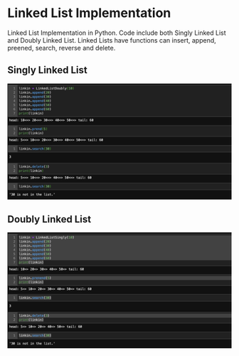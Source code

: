 # Linked List Implementation
Linked List Implementation in Python.
Code include both Singly Linked List and Doubly Linked List.
Linked Lists have functions can insert, append, preened, search, reverse and delete.
## Singly Linked List
![demo Singly Linked List](img/demo-singly-linked-list.png)
## Doubly Linked List
![dome Doubly Linked List](img/demo-dobly-linked-list.png)